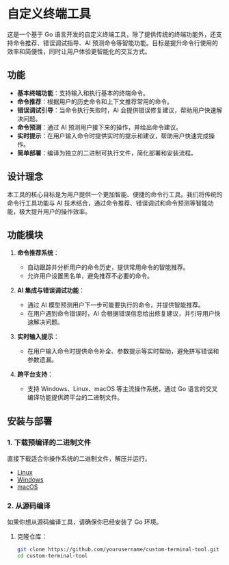 # 自定义终端工具

这是一个基于 Go 语言开发的自定义终端工具，除了提供传统的终端功能外，还支持命令推荐、错误调试指导、AI 预测命令等智能功能。目标是提升命令行使用的效率和简便性，同时让用户体验更智能化的交互方式。

## 功能

- **基本终端功能**：支持输入和执行基本的终端命令。
- **命令推荐**：根据用户的历史命令和上下文推荐常用的命令。
- **错误调试引导**：当命令执行失败时，AI 会提供错误修复建议，帮助用户快速解决问题。
- **命令预测**：通过 AI 预测用户接下来的操作，并给出命令建议。
- **实时提示**：在用户输入命令时提供实时的提示和建议，帮助用户快速完成操作。
- **简单部署**：编译为独立的二进制可执行文件，简化部署和安装流程。

## 设计理念

本工具的核心目标是为用户提供一个更加智能、便捷的命令行工具。我们将传统的命令行工具功能与 AI 技术结合，通过命令推荐、错误调试和命令预测等智能功能，极大提升用户的操作效率。

## 功能模块

1. **命令推荐系统**：
    - 自动跟踪并分析用户的命令历史，提供常用命令的智能推荐。
    - 允许用户设置黑名单，避免推荐不必要的命令。

2. **AI 集成与错误调试功能**：
    - 通过 AI 模型预测用户下一步可能要执行的命令，并提供智能推荐。
    - 在用户遇到命令错误时，AI 会根据错误信息给出修复建议，并引导用户快速解决问题。

3. **实时输入提示**：
    - 在用户输入命令时提供命令补全、参数提示等实时帮助，避免拼写错误和参数遗漏。

4. **跨平台支持**：
    - 支持 Windows、Linux、macOS 等主流操作系统，通过 Go 语言的交叉编译功能提供跨平台的二进制文件。

## 安装与部署

### 1. 下载预编译的二进制文件

直接下载适合你操作系统的二进制文件，解压并运行。

- [Linux](./releases/linux-x64)
- [Windows](./releases/windows-x64)
- [macOS](./releases/macos-x64)

### 2. 从源码编译

如果你想从源码编译工具，请确保你已经安装了 Go 环境。

1. 克隆仓库：

   ```bash
   git clone https://github.com/yourusername/custom-terminal-tool.git
   cd custom-terminal-tool
